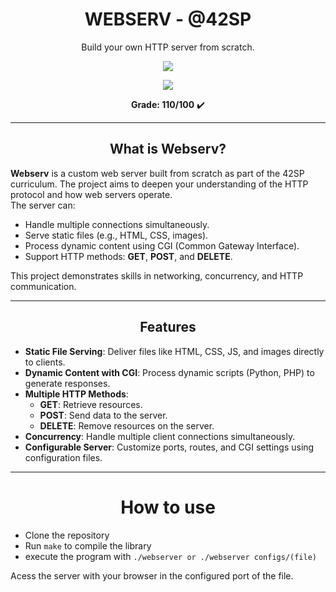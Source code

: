 <h1 align="center"><strong>WEBSERV - @42SP</strong></h1>

<p align="center">Build your own HTTP server from scratch.</p>

<p align="center">
  <a href="https://www.42sp.org.br/" target="_blank">
    <img src="https://img.shields.io/static/v1?label=&message=SP&color=000&style=for-the-badge&logo=42">
  </a>
</p>
<p align="center">
  <img src="https://github.com/ayogun/42-project-badges/raw/main/badges/webservm.png">
</p>
<p align="center"><strong>Grade: 110/100</strong> ✔️</p>

---

<h2 align="center"><strong>What is Webserv?</strong></h2>

**Webserv** is a custom web server built from scratch as part of the 42SP curriculum. The project aims to deepen your understanding of the HTTP protocol and how web servers operate.  
The server can:  
- Handle multiple connections simultaneously.
- Serve static files (e.g., HTML, CSS, images).
- Process dynamic content using CGI (Common Gateway Interface).
- Support HTTP methods: **GET**, **POST**, and **DELETE**.

This project demonstrates skills in networking, concurrency, and HTTP communication.

---

<h2 align="center"><strong>Features</strong></h2>

- **Static File Serving**: Deliver files like HTML, CSS, JS, and images directly to clients.  
- **Dynamic Content with CGI**: Process dynamic scripts (Python, PHP) to generate responses.  
- **Multiple HTTP Methods**: 
  - **GET**: Retrieve resources.
  - **POST**: Send data to the server.
  - **DELETE**: Remove resources on the server.  
- **Concurrency**: Handle multiple client connections simultaneously.  
- **Configurable Server**: Customize ports, routes, and CGI settings using configuration files.

---

<h1 align="center"><strong></strong>How to use</h1>

- Clone the repository
- Run `make` to compile the library
- execute the program with `./webserver or ./webserver configs/(file)`

Acess the server with your browser in the configured port of the file.